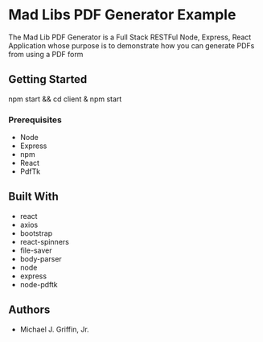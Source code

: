 # Mad Libs PDF Generator Example

The Mad Lib PDF Generator is a Full Stack RESTFul Node, Express, React Application whose purpose is to demonstrate how you can generate PDFs from using a PDF form

## Getting Started

npm start && cd client & npm start


### Prerequisites

-   Node
-   Express
-   npm
-   React
-   PdfTk


## Built With
-   react
-   axios
-   bootstrap
-   react-spinners
-   file-saver
-   body-parser
-   node
-   express
-   node-pdftk


## Authors
-   Michael J. Griffin, Jr.